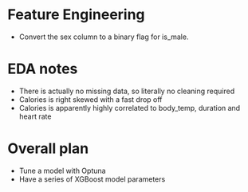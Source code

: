 # Feature Engineering
- Convert the sex column to a binary flag for is_male.

# EDA notes
- There is actually no missing data, so literally no cleaning required
- Calories is right skewed with a fast drop off
- Calories is apparently highly correlated to body_temp, duration and heart rate

# Overall plan
- Tune a model with Optuna
- Have a series of XGBoost model parameters